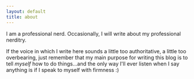 ```yaml
---
layout: default
title: about
---
```


I am a professional nerd. Occasionally, I will write about my professional
nerditry.

If the voice in which I write here sounds a little too authoritative, a little
too overbearing, just remember that my main purpose for writing this blog is to
tell *myself* how to do things...and the only way I'll ever listen when I say
anything is if I speak to myself with firmness :)
